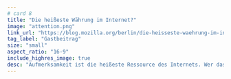 ```yaml
---
# card 8
title: "Die heißeste Währung im Internet?"
image: "attention.png"
link_url: "https://blog.mozilla.org/berlin/die-heisseste-waehrung-im-internet-deine-aufmerksamkeit/?utm_source=www.mozilla.org&utm_medium=referral&utm_campaign=homepage-de&utm_content=card"
tag_label: "Gastbeitrag"
size: "small"
aspect_ratio: "16-9"
include_highres_image: true
desc: "Aufmerksamkeit ist die heißeste Ressource des Internets. Wer das weiß, sieht vieles mit anderen Augen. Ein Gastbeitrag von Katharina Nocun."
---
```

